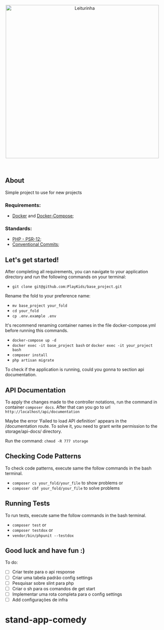 <br><br><p align="center"><img src="https://turinha-static.pkds.it/build/leiturinha-ebook/1.2/assets/images/logo-leiturinha-new.png" width="500" alt="Leiturinha"></p><br>

## About

Simple project to use for new projects


### Requirements:

- [Docker](https://www.docker.com/) and [Docker-Compose](https://docs.docker.com/compose/);

### Standards:

- [PHP - PSR-12](https://www.php-fig.org/psr/psr-12/);
- [Conventional Commits](https://www.conventionalcommits.org/);

## Let's get started!

After completing all requirements, you can navigate to your application directory and run the following commands on your terminal:

- `git clone git@github.com:PlayKids/base_project.git`

Rename the fold to your preference name:
- `mv base_project your_fold`
- `cd your_fold`
- `cp .env.example .env`

It's recommend renaming container names in the file docker-compose.yml before running this commands.

- `docker-compose up -d`
- `docker exec -it base_project bash` or `docker exec -it your_project bash`
- `composer install`
- `php artisan migrate`

 To check if the application is running, could you gonna to section api documentation. 


## API Documentation

To apply the changes made to the controller notations, run the command in container `composer docs`.
After that can you go to url `http://localhost/api/documentation`

Maybe the error 'Failed to load API definition' appears in the /documentation route. To solve it, you need to grant write permission to the storage/api-docs/ directory.

Run the command: `chmod -R 777 storage`

## Checking Code Patterns
To check code patterns, execute same the follow commands in the bash terminal.
* `composer cs your_fold/your_file`  to show problems 
or
* `composer cbf your_fold/your_file`  to solve problems

## Running Tests
To run tests, execute same the follow commands in the bash terminal.
* `composer test`  or
* `composer testdox`  or
* `vendor/bin/phpunit --testdox`


## Good luck and have fun :)

To do:
- [ ] Criar teste para o api response
- [ ] Criar uma tabela padrão config settings
- [ ] Pesquisar sobre slint para php
- [ ] Criar o sh para os comandos de get start
- [ ] Implementar uma rota completa para o config settings
- [ ] Add configurações de infra

# stand-app-comedy
